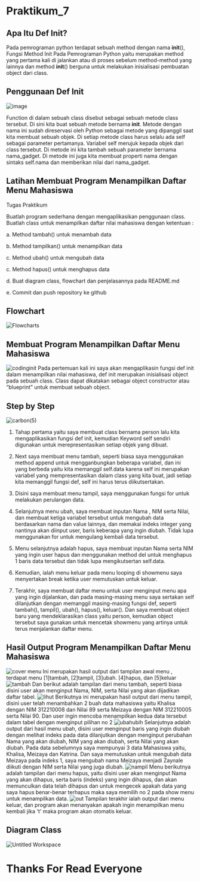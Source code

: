 # Praktikum_7
## Apa Itu Def Init?
Pada pemrograman python terdapat sebuah method dengan nama __init__(), Fungsi Method Init Pada Pemrograman Python yaitu merupakan method yang pertama kali di jalankan atau di proses sebelum method-method yang lainnya dan method __init__() berguna untuk melakukan inisialisasi pembuatan object dari class.
## Penggunaan Def Init
![image](https://user-images.githubusercontent.com/115929351/208215616-aa6c0dda-0d96-4f69-8b68-4dd05869066f.png)

Function di dalam sebuah class disebut sebagai sebuah metode class tersebut. Di sini kita buat sebuah metode bernama __init__. Metode dengan nama ini sudah direservasi oleh Python sebagai metode yang dipanggil saat kita membuat sebuah objek. Di setiap metode class harus selalu ada self sebagai parameter pertamanya. Variabel self merujuk kepada objek dari class tersebut. Di metode ini kita tambah sebuah parameter bernama nama_gadget. Di metode ini juga kita membuat properti nama dengan sintaks self.nama dan memberikan nilai dari nama_gadget.
## Latihan Membuat Program Menampilkan Daftar Menu Mahasiswa
Tugas Praktikum

Buatlah program sederhana dengan mengaplikasikan penggunaan class. Buatlah class untuk menampilkan daftar nilai mahasiswa dengan ketentuan :

a. Method tambah() untuk menambah data

b. Method tampilkan() untuk menampilkan data

c. Method ubah() untuk mengubah data

c. Method hapus() untuk menghapus data

d. Buat diagram class, flowchart dan penjelasannya pada README.md

e. Commit dan push repository ke github

## Flowchart
![Flowcharts](https://user-images.githubusercontent.com/115929351/208222109-41f7d3ef-859a-47d8-aaca-b0aac00c5525.png)

## Membuat Program Menampilkan Daftar Menu Mahasiswa
![codinginit](https://user-images.githubusercontent.com/115929351/208216527-06289375-9eed-41df-84b9-2f228e3535cc.png)
Pada pertemuan kali ini saya akan mengaplikasin fungsi def init dalam menampilkan nilai mahasiswa, def init merupakan inisialisasi object pada sebuah class. Class dapat dikatakan sebagai object constructor atau “blueprint” untuk membuat sebuah object.
## Step by Step
![carbon(5)](https://user-images.githubusercontent.com/115929351/208216874-7907eb46-0ea7-4ab1-8e86-8a2f6cf2e4a3.png)
1. Tahap pertama yaitu saya membuat class bernama person lalu kita mengaplikasikan fungsi def init, kemudian Keyword self sendiri digunakan untuk merepresentasikan setiap objek yang dibuat.

2. Next saya membuat menu tambah, seperti biasa saya menggunakan method append untuk mengganbungkan beberapa variabel, dan ini yang berbeda yaitu kita memanggil self.data karena self ini merupakan variabel yang mempresentasikan dalam class yang kita buat, jadi setiap kita memanggil fungsi def, self ini harus terus diikutsertakan.

3. Disini saya membuat menu tampil, saya menggunakan fungsi for untuk melakukan perulangan data.

4. Selanjutnya menu ubah, saya membuat inputan Nama , NIM serta Nilai, dan membuat ketiga variabel tersebut untuk mengubah data  berdasarkan nama dan value lainnya, dan memakai indeks integer yang nantinya akan diinput user, baris keberapa yang ingin diubah. Tidak lupa menggunakan for untuk mengulang kembali data tersebut.

5. Menu selanjutnya adalah hapus, saya membuat inputan Nama serta NIM yang ingin user hapus dan menggunakan method del untuk menghapus 1 baris data tersebut dan tidak lupa mengikutsertan self.data.

6. Kemudian, ialah menu keluar pada menu looping di showmenu saya menyertakan break ketika user memutuskan untuk keluar.

7. Terakhir, saya membuat daftar menu untuk user menginput menu apa yang ingin dijalankan, dan pada masing-masing menu saya sertakan self dilanjutkan dengan memanggil masing-masing fungsi def, seperti tambah(), tampil(), ubah(), hapus(), keluar(). Dan saya membuat object baru yang mendeklarasikan class yaitu person, kemudian object tersebut saya gunakan untuk mencetak showmenu yang artinya untuk terus menjalankan daftar menu.

## Hasil Output Program Menampilkan Daftar Menu Mahasiswa
![cover menu](https://user-images.githubusercontent.com/115929351/208218001-82df8862-bd63-454b-aef6-b74158a2248c.png)
Ini merupakan hasil output dari tampilan awal menu , terdapat menu [1]tambah, [2]tampil, [3]ubah. [4]hapus, dan [5]keluar
![tambah](https://user-images.githubusercontent.com/115929351/208218070-5ed1a6db-b6ec-4ba6-9c8b-3084f5b92f0f.png)
Dan berikut adalah tampilan dari menu tambah, seperti biasa disini user akan menginput Nama, NIM, serta Nilai yang akan dijadikan daftar tabel. 
![lihut](https://user-images.githubusercontent.com/115929351/208218389-b830fe21-1bb9-4f5f-8f6f-959db49b1cb4.png)
Berikutnya ini merupakan hasil output dari menu tampil, disini user telah menambahkan 2 buah data mahasiswa yaitu Khalisa dengan NIM 312210008 dan Nilai 89 serta Meizaya dengan NIM 312210005 serta Nilai 90. Dan user ingin mencoba menampilkan kedua data tersebut dalam tabel dengan menginput pilihan no 2
![ubahubih](https://user-images.githubusercontent.com/115929351/208218498-a0a0a0ed-9ca2-4d2c-aa95-91873803be6e.png)
Selanjutnya adalah output dari hasil menu ubah, disini user menginput baris yang ingin diubah dengan melihat indeks pada data dilanjutkan dengan menginput perubahan Nama yang akan diubah, NIM yang akan diubah, serta Nilai yang akan diubah. Pada data sebelumnya saya mempunyai 3 data Mahasiswa yaitu, Khalisa, Meizaya dan Katrina. Dan saya memutuskan untuk mengubah data Meizaya pada indeks 1, saya mengubah nama Meizaya menjadi Zaynale diikuti dengan NIM serta Nilai yang juga diubah.
![nampil](https://user-images.githubusercontent.com/115929351/208219175-bb3ac3a7-0916-48ec-bf6c-879d8942729b.png)
Menu berikutnya adalah tampilan dari menu hapus, yaitu disini user akan menginput Nama yang akan dihapus, serta baris (indeks) yang ingin dihapus, dan akan memunculkan data telah dihapus dan untuk mengecek apakah data yang saya hapus benar-benar terhapus maka saya memilih no 2 pada show menu untuk menampilkan data.
![out](https://user-images.githubusercontent.com/115929351/208219524-9af92920-cf90-479b-85ae-a0c5ef7ae599.png)
Tampilan terakhir ialah output dari menu keluar, dan program akan menanyakan apakah ingin menampilkan menu kembali jika 't' maka program akan otomatis keluar.
## Diagram Class
![Untitled Workspace](https://user-images.githubusercontent.com/115929351/208222046-e22f0a4e-19e9-491c-a733-b9cc13849547.png)

# Thanks For Read Everyone







